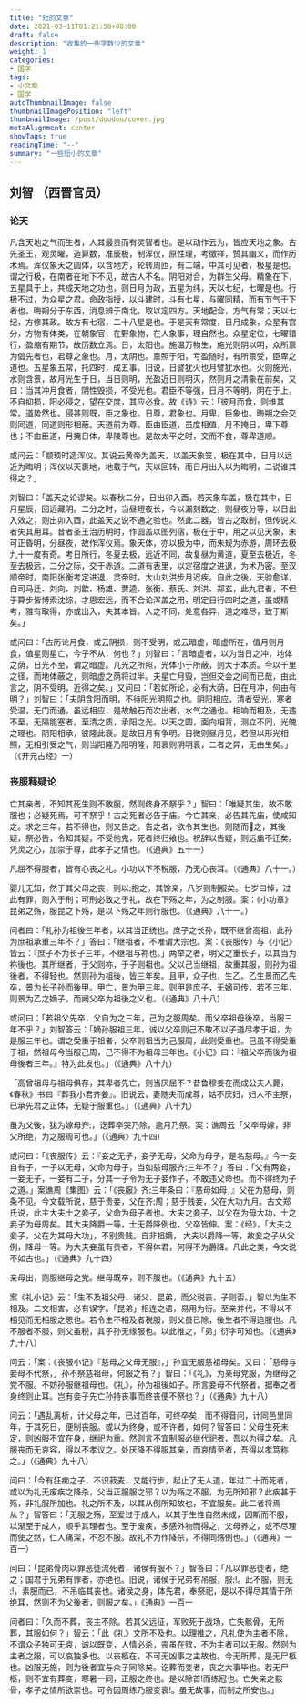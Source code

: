 ```yaml
---
title: "短的文章"
date: 2021-03-11T01:21:50+08:00
draft: false
description: "收集的一些字数少的文章"
weight: 1
categories:
- 国学
tags:
- 小文章
- 国学
autoThumbnailImage: false
thumbnailImagePosition: "left"
thumbnailImage: /post/doudou/cover.jpg
metaAlignment: center
showTags: true
readingTime: "--"
summary: "一些短小的文章"
---
```


## 刘智 （西晋官员）

### 论天

凡含天地之气而生者，人其最贵而有灵智者也。是以动作云为，皆应天地之象。古先圣王，观灵曜，造算数，准辰极，制浑仪，原性理，考徵祥，赞其幽义，而作历术焉。浑仪象天之圆体，以含地方，轮转周匝，有二端，中其可见者，极星是也。谓之行极，在南者在地下不见，故古人不名。阴阳对合，为群生父母。精象在下，五星具于上，共成天地之功也，则日月为政，五星为纬，天以七纪，七曜是也。行极不过，为众星之君。命政指授，以斗建时，斗有七星，与曜同精，而有节气于下者也。晦朔分于东西，消息辨于南北，取以定四方。天地配合，方气有常；天以七纪，方修其政。故方有七宿，二十八星是也。于是天有常度，日月成象，众星有宫分，方物有体类，在朝象官，在野象物，在人象事，理自然也。众星定位，七曜错行，盈缩有期节，故历数立焉。日，太阳也。施温万物生，施光则阴以明，众所禀为倡先者也，君尊之象也。月，太阴也。禀照于阳，亏盈随时，有所禀受，臣卑之道也。五星象五常，托四时，成五事。旧说，日譬犹火也月譬犹水也。火则施光，水则含景，故月光生于日，当日则明，光盈近日则明灭，然则月之清象在前矣，又曰：当其冲月食者，阴性毁损，不受光也。君臣不等强，日月不等明，阴在于上，不自抑损，阳必侵之，望在交度，其应必食。故《诗》云：「彼月而食，则维其常。道势然也。侵甚则既，臣之象也。日尊，君象也。月卑，臣象也。晦朔之会交则同道，同道则形相蔽。天道前为尊。臣由臣道，虽度相值，月不掩日，卑下尊也；不由臣道，月掩日体，卑陵尊也。是故太平之时，交而不食，尊卑道顺。

或问云：「颛顼时造浑仪。其说云黄帝为盖天，以盖天象笠，极在其中，日月以远近为晦明；浑仪以天裹地，地载于气，天以回转，而日月出入以为晦明，二说谁其得之？」

刘智曰：「盖天之论谬矣。以春秋二分，日出卯入酉，若天象车盖，极在其中，日月星辰，回远藏明。二分之时，当昼短夜长，今以漏刻数之，则昼夜分等，以日出入效之，则出卯入酉，此盖天之说不通之验也。然此二器，皆古之取制，但传说义者失其用耳。昔者圣王治历明时，作圆盖以图列宿，极在于中，用之以见天象，未可正昏明，分昼夜，故作浑仪焉。象天体，亦以极为中，而朱规为赤游，周环去极九十一度有奇。考日所行，冬夏去极，远近不同，故复昼为黄道，夏至去极近，冬至去极远，二分之际，交于赤道。二道有表里，以定宿度之进退，为术乃密。至汉顺帝时，南阳张衡考定进退，灵帝时，太山刘洪步月迟疾。自此之後，天验愈详，自司马迁、刘向、刘歆、杨雄、贾逵、张衡、蔡氏、刘洪、郑玄，此九君者，不但于算步皆博索沈综，才思宏远，而不合论浑盖之用，明定日行四时之道，虽或精考，雅有取得，亦或出入，失其本旨。人之不同，处意各异，道之难尽，致于斯矣。」

或问曰：「古历论月食，或云阴损，则不受明，或云暗虚，暗虚所在，值月则月食，值星则星亡，今子不从，何也？」刘智曰：「言暗虚者，以为当日之冲，地体之荫，日光不至，谓之暗虚。几光之所照，光体小于所蔽，则大于本质。今以千里之径，而地体蔽之，则暗虚之荫将过半。夫星亡月毁，岂但交会之间而已哉，由此言之，阴不受明，近得之矣。」又问曰：「若如所论，必有大荫，日在月冲，何由有明？」刘智曰：「夫阴含阳而明，不待阳光明照之也。阴阳相应，清者受光，寒者受温，无门而通，虽远相应，是故触石而次出者，水气之通也。相响而相及，无违不至，无隔能塞者。至清之质，承阳之光。以天之圆，面向相背，测立不同，光魄之理也。阴阳相承，彼隆此衰。是故日月有争明。日微则昼月见，若但以形光相照，无相引受之气，则当阳隆乃阳明隆，阳衰则阴明衰，二者之异，无由生矣。」（《开元占经》一）

### 丧服释疑论

亡其亲者，不知其死生则不敢服，然则终身不祭乎？」智曰：「唯疑其生，故不敢服也；必疑死焉，可不祭乎！古之死者必告于庙。今亡其亲，必告其先庙，使咸知之。求之三年，若不得也，则又告之。告之者，欲令其生也。则随而之，其後疑，祭必告，令知其疑，不受他鬼，死者终归飨也。祝辞以告疑，则远庙不迁矣。凭灵之心，加崇于尊，此孝子之情也。（《通典》五十一）

凡屈不得服者，皆有心丧之礼。小功以下不税服，乃无心丧耳。（《通典》八十一。）

婴儿无知，然于其父母之丧，则以抱之。其馀亲，八岁则制服矣。七岁曰悼，过此有罪，则入于刑；可刑必致之于礼，故在下殇之年，为之制服。案：《小功章》昆弟之殇，服昆之下殇，是以下殇之年则行服也。（《通典》八十一。）

问者曰：「礼孙为祖後三年者，以其当正统也。庶子之长孙，既不继曾高祖，此孙为庶祖承重三年不？」答曰：「继祖者，不唯谓大宗也。案：《丧服传》与《小记》皆云：『庶子不为长子三年，不继祖与祢也。」两举之者，明父之重长子，以其当为祢後也。其所继者，于父则祢，于子则祖也。父以己当继祖，故重其服，则孙为祖後者，不得轻也。然则孙为祖後，皆三年矣。且甲，众子也，生乙。乙生景而乙先卒，景为长子孙而後甲。甲亡，景为甲三年。则甲是庶子，无嫡可传，若不三年，则景为乙之嫡子，而阙父卒为祖後之义也。（《通典》八十八）

或问曰：「若祖父先卒，父自为之三年，己为之服周矣。而父卒祖母後卒，当服三年不乎？」刘智答云：「嫡孙服祖三年，诚以父卒则己不敢不以子道尽孝于祖，为是服三年也。谓之受重于祖者，父卒则祖当为己服周，此则受重也。己虽不得受重于祖，然祖母今当服己周，己不得不为祖母三年也。《小记》曰：『祖父卒而後为祖母後者三年。』特为此发也。」（《通典》八十九）

「高曾祖母与祖母俱存，其卑者先亡，则当厌屈不？昔鲁穆姜在而成公夫人薨，《春秋》书曰『葬我小君齐姜』。旧说云，妻随夫而成尊，姑不厌妇，妇人不主祭，已承先君之正体，无疑于服重也。」（《通典》八十九）

虽为父後，犹为嫁母齐，讫葬卒哭乃除，逾月乃祭。案：谯周云「父卒母嫁，非父所绝，为之服周可也。」（《通典》九十四）

或问曰：「《丧服传》云：『妾之无子，妾子无母，父命为母子，是名慈母。』今一妾自有子，一子以无母，父命为母子，当如慈母服齐三年不？」答曰：「父有两妾，一妾无子，一妾有二子，分其一子令为无子妾作子，不敢违父命也。而不得终为子之道。」案谯周《集图》云：「《丧服》齐三年条曰：『慈母如母，』父在为慈母，则条不见。今文载所说，慈于贵妾，父在齐周；慈于贱妾，父在大功九月。古文郑氏说，此主大夫士之妾子，父命为母子者也。大夫之妾子，以父在为母大功，士之妾子为母周矣。其大夫降爵一等，士无爵降例也，父卒皆伸。案：《经》，「大夫之妾子，父在为其母大功」，不别贵贱。自非祖嫡，		大夫以爵降一等，故妾之子从父例，降母一等。为大夫妾虽有贵者，不得体君，何得不为爵降。凡此之类，今文说不如古也。」（《通典》九十四）

亲母出，则服继母之党。继母既卒，则不服也。（《通典》九十五）

案《礼小记》云：「生不及祖父母、诸父、昆弟，而父税丧，子则否。」智以为生不相及。二文相害，必有误字。「昆弟」相连之语，易用为衍。至亲并代，不得以不相见而无相服之恩也。若令生不相及者税服，则父虽已除，後生者不得追服也。凡不服者不服，则父虽税，其子孙无缘服也。以此推之，「弟」衍字可知也。（《通典》九十八）

问云：「案：《丧服小记》『慈母之父母无服』，」孙宜无服慈祖母矣。又曰：「慈母与妾母不代祭，」孙不祭慈祖母，何服之有？」智曰：「《礼》，为亲母党服，为继母之党不服。不妨孙服继祖母也。《礼》，孙为祖後如子。所言妾母不代祭者，据奉之者身终则止耳。岂有妾子先亡孙持丧事而终丧便不祭也？」（《通典》九十八）

问云：「遇乱离析，计父母之年，已过百年，可终卒矣，而不得音问，计同邑里同年，于其死日，便制丧服。或以为终身，或不许者，如何？智答曰：父母生死未定，则凶服不宜在身，继祀为重。然则言不宜制服必继代祀者，吾以为得之矣。凡服丧而无哀容，得以不孝议之。处厌降不得服其亲，而哀情至者，吾得以孝笃称之。」（《通典》九十八）

问曰：「今有狂痴之子，不识菽麦，又能行步，起止了无人道，年过二十而死者，或以为礼无废疾之降杀，父当正服服之邪？以为殇之不服，为无所知邪？此疾甚于殇，非礼服所加也。礼之所不及，以其从例所知故也，不宜服矣。此二者将焉从？」智答曰：「无服之殇，至爱过于成人，以其于生性自然未成，因斯而不服，以渐至于成人，顺乎其理者也。至于废疾，多感外物而得之，父母养之，或不尽理而使之然，仁人痛深，不忍不服。故礼不为作降杀，不得同殇例也。」（《通典》一百一）

问曰：「昆弟骨肉以罪恶徒流死者，诸侯有服不？」智答曰：「凡以罪恶徒者，绝之；国君于兄弟有罪者，亦绝也。旧说，诸侯于兄弟有吊服，服。此不服，则无，素服而已，不吊临其丧也。诸侯之身，体先君，奉祭祀，是以不得尽其情于所绝耳，然则不为父後者，则服之矣。」《通典》一百一

问者曰：「久而不葬，丧主不除。若其父远征，军败死于战场，亡失骸骨，无所葬，其服如何？」智云：「此《礼》文所不及也。以理推之，凡礼使为主者不除，不谓众子独可无哀，诚以既变，人情必杀，丧虽在殡，不为主者可以无服。然则为主者之服，可以哀独多也。以丧柩在，不可无凶事之主故也。今无所葬，是无尸柩也。凶服无施，则为後者宜与众子同除矣。讫葬而变者，丧之大事毕也。若无尸柩，则不宜有葬变，寒暑一同，正服之终也。是以除首而练冠也。亡失亲之骸骨，孝子之情所欲崇也。可令因周练乃服变衰。虽无故事，而制之所安也。」



